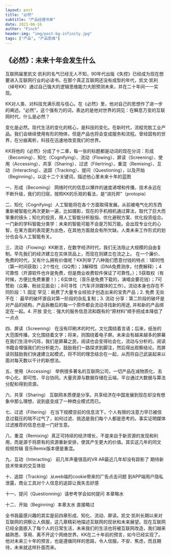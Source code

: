 ```yaml
---
layout: post
title: "必然"
subtitle: "产品经理书单"
date: 2021-06-16
author: "Finch"
header-img: "img/post-bg-infinity.jpg"
tags: ["产品", "产品思维"]
---
```


## 《必然》：未来十年会发生什么

互联网届里凯文·凯利的名气已经无人不知，90年代出版《失控》已经成为现在想要进入互联网行业的必读书。在那个真正互联网还没有成型的年代，凯文·凯利（绰号KK）通过自己强大的逻辑思维能力大胆预测未来，并在二十年间一一实现。

KK对人类、对科技充满乐观与信心。在《必然》里，他对自己的思想作了进一步的阐述。“必然”，这个强有力的词，表达的是他对世界的洞见：在瞬息万变的互联网时代，什么是必然？

变化是必然。现代生活的变化的核心，是科技的变化。在新时代，流程完胜工业产品。我们会继续使用有形的物体，但是产品也将会变成服务和流程。曾经固有的世界，在分崩离析，科技在迅速地改变我们的世界。

KK将他的《必然》分成了十二章，每一张的标题都是动词的现在分词：形成（Becoming）、知化（Cognifying）、流动（Flowing）、屏读（Screening）、使用（Accessing）、共享（Sharing）、过滤（Filertring）、重混（Remixing）、互动（Interacting）、追踪（Tracking）、提问（Questioning），以及开始（Beginning）。以这十二个关键词，描述他心里未来十年的蓝图

一、形成（Becoming） 网络时代的信息以爆炸的速度递增和传播，技术永远在不断升级，我们的归宿，按照KK的乐观的看法，是“进托邦”（protopia） 

二、知化（Cognifying）人工智能将在各个方面取得发展。从前被电气化的东西重新被智能化再次更新一遍，比如摄影，现在的手机相机通过算法，取代了巨大而笨重的镜头；知化的投资，用人工智能分析股指、优化避税方案、优化投资组合。一门新的学科智能分类学：未来的智能可能不会是万知万能。会出现专业化的心智，在某方面的表现更为出色，在其他方面就会有所欠缺。人类未来工作形式的划分也会与人工智能有关。

三、流动（Flowing）KK断言，在数字经济时代，我们无法阻止大规模的自由复制。早先我们的经济建立在实体货品上，而现在则建立在流之上。 在一个廉价、免费的时代，又有什么拥有价值呢？KK列举了八种我们愿意付钱的特点：1即时性（第一时间获取）；2个性化（QQ秀）；3解释性（DNA免费测序，付费解释）；4可靠性（开源软件也许是免费，但是商业收费软件保证了可靠性。）；5获取权（有时候，方便比免费重要！）；6实体化（音乐是免费下载的，演唱会要花钱）；7可赞助（众筹、粉丝见面会）；8可寻性（汽车评测媒体的工作）。流动本身也存在不同阶段：1. 固定 罕见：耗费了大量专业经验才创造出来的宝贵产品；2. 免费 无处不在： 最早的破坏源自对第一阶段的杂乱复制；3. 流动 分享：第二阶段的破坏是对产品的结构，产品拆散后的每一个原件都会流动寻找新的用途, 并和新的产品绑定在一起。4. 开放 变化：强大的服务信息流和既有的“原材料”顺手把成本降低了一点点

四、屏读（Screening） 在没有印刷术的时代，文化围绕着言语；后来，纸张的大范围传播，文化围绕着文字；将来，则围绕着电子屏。未来会有越来越多的屏幕在我们生活中闪烁，我们是屏幕之民，阅读也会变得社会化，流动与分析的。阅读书籍会增强我们的分析能力，鼓励我们一路探求到脚注，然后得出观察结论。而屏读则鼓励我们快速建立起模式，将不同的理念结合在一起，从而将自己武装起来以面对每天数以千计的新想法。

五、使用（Accessing） 举例很多著名的互联网公司，一切产品在减物质化、去中心化、即可性、平台协同。大量资源与数据存储在云端，平台通过大数据与算法分配和得到资源。

六、共享（Sharing） 互联网本质便是分享。共享经济在中国发展到现在却没有想象中那么理想，说到底变成了一种商业模式而已。

七、过滤（Filtering） 在当下规模空前的信息流下，个人有限的注意力早已被信息过载压的喘不过气了，如何过滤、挑选是我们每个人都是思考的。事实证明媒体过滤推荐的信息也是一门好生意。

八、重混（Remixing）真正可持续的经济增长，不是来自于新资源的发现和利用，而是源于将原有的资源重新安排，使其产生更大的价值。其实这几年的同文 视频剪辑 音乐Remix版本便是重混。

九、互动（Interacting） 前几年声量很高的VR AR最近几年却没有踪影了 期待新技术带来的交互体验

十、追踪（Tracking）从web端的cookie带来的广告点击问题 到APP端用户隐私泄露，商业工具对个人信息的追踪让我失去好感

十一、提问（Questionning）请参考学会如何提问 本章略水

十二、开始（Beginning）本章太水 直接略过

全书我最感兴趣的其实是前四章形成、知化、流动、屏读。凯文·凯利长期以来对互联网的洞察让人佩服，这几章精彩地描述互联网的现状和未来展望。现在互联网已经全面嵌入了每个人的日常生活，未来我们的生活也将被互联网改造，我们越来越熟悉、享用、离不开这个网络世界。KK在二十年前的预言，如今已经实现了。他对未来三十年的预言，也是遵循同样的思路，令人信服。不安、焦虑，而且期待，未来就这样扑面而来。




